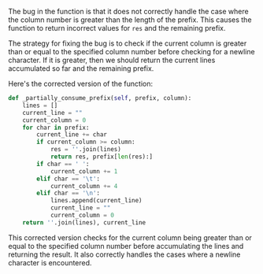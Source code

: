 The bug in the function is that it does not correctly handle the case where the column number is greater than the length of the prefix. This causes the function to return incorrect values for `res` and the remaining prefix.

The strategy for fixing the bug is to check if the current column is greater than or equal to the specified column number before checking for a newline character. If it is greater, then we should return the current lines accumulated so far and the remaining prefix.

Here's the corrected version of the function:

```python
def _partially_consume_prefix(self, prefix, column):
    lines = []
    current_line = ""
    current_column = 0
    for char in prefix:
        current_line += char
        if current_column >= column:
            res = ''.join(lines)
            return res, prefix[len(res):]
        if char == ' ':
            current_column += 1
        elif char == '\t':
            current_column += 4
        elif char == '\n':
            lines.append(current_line)
            current_line = ""
            current_column = 0
    return ''.join(lines), current_line
```

This corrected version checks for the current column being greater than or equal to the specified column number before accumulating the lines and returning the result. It also correctly handles the cases where a newline character is encountered.